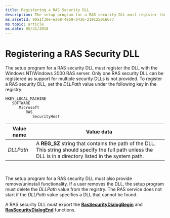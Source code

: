 ```yaml
---
title: Registering a RAS Security DLL
description: The setup program for a RAS security DLL must register the DLL with the Windows NT/Windows 2000 RAS server.
ms.assetid: 90a1f30e-ea68-4859-b436-219c25016677
ms.topic: article
ms.date: 05/31/2018
---
```


# Registering a RAS Security DLL

The setup program for a RAS security DLL must register the DLL with the Windows NT/Windows 2000 RAS server. Only one RAS security DLL can be registered as support for multiple security DLLs is not provided. To register a RAS security DLL, set the *DLLPath* value under the following key in the registry:

```
HKEY_LOCAL_MACHINE
   SOFTWARE
      Microsoft
         RAS
            SecurityHost
```



| Value name | Value data                                                                                                                                                   |
|------------|--------------------------------------------------------------------------------------------------------------------------------------------------------------|
| *DLLPath*  | A **REG\_SZ** string that contains the path of the DLL. This string should specify the full path unless the DLL is in a directory listed in the system path. |



 

The setup program for a RAS security DLL must also provide remove/uninstall functionality. If a user removes the DLL, the setup program must delete the *DLLPath* value from the registry. The RAS service does not start if the *DLLPath* value specifies a DLL that cannot be found.

A RAS security DLL must export the [**RasSecurityDialogBegin**](/windows/desktop/api/Rasshost/nf-rasshost-rassecuritydialogbegin) and [**RasSecurityDialogEnd**](/windows/desktop/api/Rasshost/nf-rasshost-rassecuritydialogend) functions.

 

 




